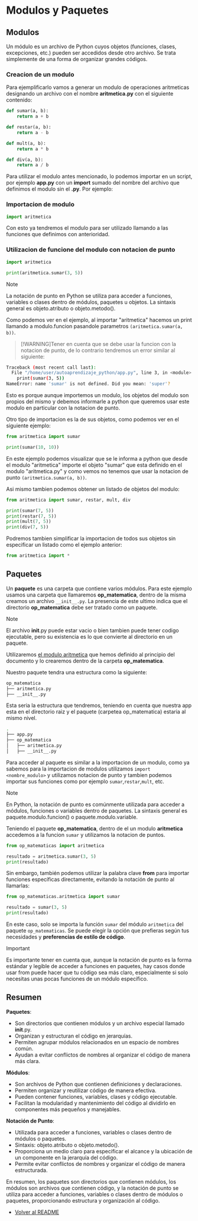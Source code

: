 # Modulos y Paquetes 

## Modulos

Un módulo es un archivo de Python cuyos objetos (funciones, clases, excepciones, etc.) pueden ser accedidos desde otro archivo. Se trata simplemente de una forma de organizar grandes códigos.


### Creacion de un modulo 
Para ejemplificarlo vamos a generar un modulo de operaciones aritmeticas designando un archivo con el nombre **aritmetica.py** con el siguiente contenido:

```python
def sumar(a, b):
    return a + b

def restar(a, b):
    return a - b

def mult(a, b):
    return a * b

def div(a, b):
    return a / b
```

Para utilizar el modulo antes mencionado, lo podemos importar en un script, por ejemplo **app.py** con un **import** sumado del nombre del archivo que definimos el modulo sin el **.py**.
Por ejemplo:

### Importacion de modulo
```python
import aritmetica
```

Con esto ya tendremos el modulo para ser utilizado llamando a las funciones que definimos con anterioridad.

### Utilizacion de funcione del modulo con notacion de punto
```python
import aritmetica

print(aritmetica.sumar(3, 5))
```

>[!NOTE]
La notación de punto en Python se utiliza para acceder a funciones, variables o clases dentro de módulos, paquetes u objetos. La sintaxis general es objeto.atributo o objeto.metodo().

Como podemos ver en el ejemplo, al importar "aritmetica" hacemos un print llamando a  modulo.funcion pasandole parametros ```(aritmetica.sumar(a, b))```. 

>[!WARNING]Tener en cuenta que se debe usar la funcion con la notacion de punto, de lo contrario tendremos un error similar al siguiente:

```bash
Traceback (most recent call last):
  File "/home/user/autoaprendizaje_python/app.py", line 3, in <module>
    print(sumar(3, 5))
NameError: name 'sumar' is not defined. Did you mean: 'super'?
```

Esto es porque aunque importemos un modulo, los objetos del modulo son propios del mismo y debemos informarle a python que queremos usar este modulo en particular con la notacion de punto.

Otro tipo de importacion es la de sus objetos, como podemos ver en el siguiente ejemplo:

```python
from aritmetica import sumar

print(sumar(10, 10))
```

En este ejemplo podemos visualizar que se le informa a python que desde el modulo "aritmetica" importe el objeto "sumar" que esta definido en el modulo "aritmetica.py" y como vemos no tenemos que usar la notacion de punto ```(aritmetica.sumar(a, b))```.

Asi mismo tambien podemos obtener un listado de objetos del modulo:

```python
from aritmetica import sumar, restar, mult, div

print(sumar(7, 5))
print(restar(7, 5))
print(mult(7, 5))
print(div(7, 5))
```

Podremos tambien simplificar la importacion de todos sus objetos sin especificar un listado como el ejemplo anterior:

```python
from aritmetica import *
```

## Paquetes
Un **paquete** es una carpeta que contiene varios módulos. 
Para este ejemplo usamos una carpeta que llamaremos **op_matematica**, dentro de la misma creamos un archivo `__init__.py`. La presencia de este ultimo indica que el directorio **op_matematica** debe ser tratado como un paquete.

>[!NOTE] 
El archivo __init__.py puede estar vacio o bien tambien puede tener codigo ejecutable, pero su existencia es lo que convierte al directorio en un paquete.

Utilizaremos [el modulo aritmetica](#creacion-de-un-modulo) que hemos definido al principio del documento y lo crearemos dentro de la carpeta **op_matematica**. 

Nuestro paquete tendra una estructura como la siguiente:
```bash
op_matematica
├── aritmetica.py
├── __init__.py
```

Esta seria la estructura que tendremos, teniendo en cuenta que nuestra app esta en el directorio raiz y el paquete (carpetea op_matematica) estaria al mismo nivel. 

```bash
.
├── app.py
├── op_matematica
│   ├── aritmetica.py
│   ├── __init__.py
```

Para acceder al paquete es similar a la importacion de un modulo, como ya sabemos para la importacion de modulos utilizamos `import <nombre_modulo>`  y utilizamos notacion de punto  y tambien podemos importar sus funciones como por ejemplo `sumar`,`restar`,`mult`, etc. 

>[!NOTE]
En Python, la notación de punto es comúnmente utilizada para acceder a módulos, funciones o variables dentro de paquetes. La sintaxis general es paquete.modulo.funcion() o paquete.modulo.variable.


Teniendo el paquete **op_matematica**, dentro de el un modulo **aritmetica** accedemos a la funcion `sumar` y utilizamos la notacion de puntos.

```python
from op_matematicas import aritmetica

resultado = aritmetica.sumar(3, 5)
print(resultado)
```

Sin embargo, también podemos utilizar la palabra clave **from** para importar funciones específicas directamente, evitando la notación de punto al llamarlas:

```python
from op_matematicas.aritmetica import sumar

resultado = sumar(3, 5)
print(resultado)
```

En este caso, solo se importa la función `sumar` del módulo `aritmetica` del paquete `op_matematicas`. Se puede elegir la opción que prefieras según tus necesidades y **preferencias de estilo de código**.

>[!IMPORTANT]
Es importante tener en cuenta que, aunque la notación de punto es la forma estándar y legible de acceder a funciones en paquetes, hay casos donde usar from puede hacer que tu código sea más claro, especialmente si solo necesitas unas pocas funciones de un módulo específico.


## Resumen 

__Paquetes__:

- Son directorios que contienen módulos y un archivo especial llamado __init__.py.
- Organizan y estructuran el código en jerarquías.
- Permiten agrupar módulos relacionados en un espacio de nombres común.
- Ayudan a evitar conflictos de nombres al organizar el código de manera más clara.

__Módulos__:

- Son archivos de Python que contienen definiciones y declaraciones.
- Permiten organizar y reutilizar código de manera efectiva.
- Pueden contener funciones, variables, clases y código ejecutable.
- Facilitan la modularidad y mantenimiento del código al dividirlo en componentes más pequeños y manejables.

__Notación de Punto__:

- Utilizada para acceder a funciones, variables o clases dentro de módulos o paquetes.
- Sintaxis: objeto.atributo o objeto.metodo().
- Proporciona un medio claro para especificar el alcance y la ubicación de un componente en la jerarquía del código.
- Permite evitar conflictos de nombres y organizar el código de manera estructurada.

En resumen, los paquetes son directorios que contienen módulos, los módulos son archivos que contienen código, y la notación de punto se utiliza para acceder a funciones, variables o clases dentro de módulos o paquetes, proporcionando estructura y organización al código.

- [Volver al README](README.md)